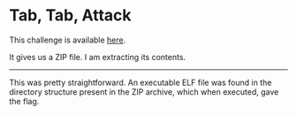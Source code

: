 # Tab, Tab, Attack

This challenge is available [here](https://play.picoctf.org/practice/challenge/176?page=1&solved=1).

It gives us a ZIP file. I am extracting its contents.

---

This was pretty straightforward. An executable ELF file was found in the directory structure present in the ZIP archive, which when executed, gave the flag.
